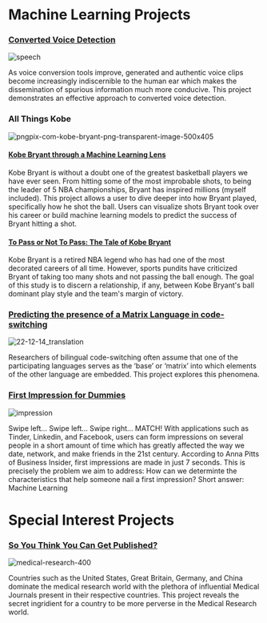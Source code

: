 # Machine Learning Projects

### [Converted Voice Detection](https://github.com/v4lakers/Voice-Conversion-Detection)

![speech](https://user-images.githubusercontent.com/25602219/44940576-f63fc580-ad55-11e8-9e82-dc2dc5cdeed3.png)

As voice conversion tools improve, generated and authentic voice clips become increasingly indiscernible to the human ear which makes the dissemination of spurious information much more conducive. This project demonstrates an effective approach to converted voice detection.

### All Things Kobe
![pngpix-com-kobe-bryant-png-transparent-image-500x405](https://user-images.githubusercontent.com/25602219/44941161-c1d00780-ad5d-11e8-800d-1c36e3947ed2.png)
#### [Kobe Bryant through a Machine Learning Lens](https://github.com/v4lakers/mlkobe)

Kobe Bryant is without a doubt one of the greatest basketball players we have ever seen. From hitting some of the most improbable shots, to being the leader of 5 NBA championships, Bryant has inspired millions (myself included). This project allows a user to dive deeper into how Bryant played, specifically how he shot the ball. Users can visualize shots Bryant took over his career or build machine learning models to predict the success of Bryant hitting a shot.

#### [To Pass or Not To Pass: The Tale of Kobe Bryant](https://github.com/v4lakers/kobe)

Kobe Bryant is a retired NBA legend who has had one of the most decorated careers of all time. However, sports pundits have criticized Bryant of taking too many shots and not passing the ball enough. The goal of this study is to discern a relationship, if any, between Kobe Bryant's ball dominant play style and the team's margin of victory.

### [Predicting the presence of a Matrix Language in code-switching](http://www.aclweb.org/anthology/W18-3208)

![22-12-14_translation](https://user-images.githubusercontent.com/25602219/44941208-ae716c00-ad5e-11e8-8ef0-e109fc3a6b86.jpg)

Researchers of bilingual code-switching often assume that one of the participating languages serves as the ‘base’ or ‘matrix’ into which elements of the other language are embedded. This project explores this phenomena.

### [First Impression for Dummies](https://github.com/v4lakers/CS329E_team11)

![impression](https://user-images.githubusercontent.com/25602219/71648714-9eec9500-2cbc-11ea-962e-84446443c7f9.png)

Swipe left… Swipe left… Swipe right… MATCH! With applications such as Tinder, Linkedin, and Facebook, users can form impressions on several people in a short amount of time which has greatly affected the way we date, network, and make friends in the 21st century. According to Anna Pitts of Business Insider, first impressions are made in just 7 seconds. This is precisely the problem we aim to address: How can we determinte the characteristics that help someone nail a first impression? Short answer: Machine Learning

# Special Interest Projects

### [So You Think You Can Get Published?](https://github.com/v4lakers/pubmed)

![medical-research-400](https://user-images.githubusercontent.com/25602219/44941164-d3b1aa80-ad5d-11e8-877a-2ae1d3cc60fd.jpg)

Countries such as the United States, Great Britain, Germany, and China dominate the medical research world with the plethora of influential Medical Journals present in their respective countries. This project reveals the secret ingridient for a country to be more perverse in the Medical Research world.
